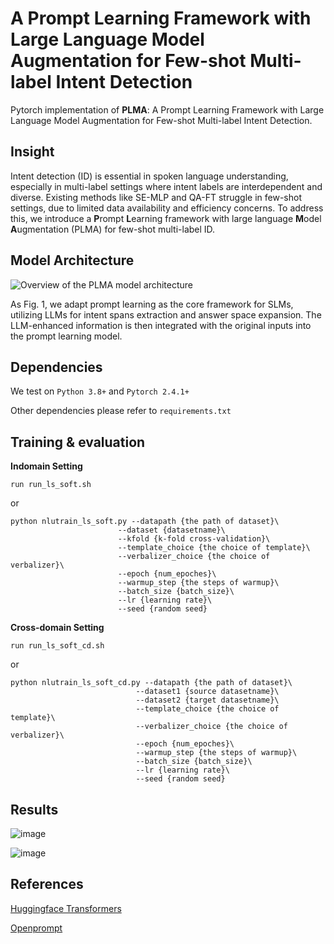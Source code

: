 
#  A Prompt Learning Framework with Large Language Model Augmentation for Few-shot Multi-label Intent Detection

Pytorch implementation of  **PLMA**: A Prompt Learning Framework with Large Language Model Augmentation for Few-shot Multi-label Intent Detection.



## Insight

Intent detection (ID) is essential in spoken language understanding, especially in multi-label settings where intent labels are interdependent and diverse. Existing methods like SE-MLP and QA-FT struggle in few-shot settings, due to limited data availability and efficiency concerns. To address this, we introduce a **P**rompt **L**earning framework with large language **M**odel **A**ugmentation (PLMA) for few-shot multi-label ID.



## Model Architecture
![Overview of the PLMA model architecture](https://github.com/user-attachments/assets/c9449b93-0026-471e-b532-e98cfdf0e9e4)



As Fig. 1, we adapt prompt learning as the core framework for SLMs, utilizing LLMs for intent spans extraction and answer space expansion. The LLM-enhanced information is then integrated with the original inputs into the prompt learning model.



## Dependencies

We test on `Python 3.8+`  and `Pytorch 2.4.1+`

Other dependencies please refer to `requirements.txt`



## Training & evaluation

**Indomain Setting**

```shell
run run_ls_soft.sh
```

or

```shell
python nlutrain_ls_soft.py --datapath {the path of dataset}\
						--dataset {datasetname}\
						--kfold {k-fold cross-validation}\
						--template_choice {the choice of template}\
						--verbalizer_choice {the choice of verbalizer}\
						--epoch {num_epoches}\
						--warmup_step {the steps of warmup}\
						--batch_size {batch_size}\
						--lr {learning rate}\
						--seed {random seed}
```

**Cross-domain Setting**

```shell
run run_ls_soft_cd.sh
```

or

```shell
python nlutrain_ls_soft_cd.py --datapath {the path of dataset}\
							--dataset1 {source datasetname}\
							--dataset2 {target datasetname}\
							--template_choice {the choice of template}\
							--verbalizer_choice {the choice of verbalizer}\
							--epoch {num_epoches}\
							--warmup_step {the steps of warmup}\
							--batch_size {batch_size}\
							--lr {learning rate}\
							--seed {random seed}
```



## Results

![image](https://github.com/user-attachments/assets/daea9ecb-3cc7-47a8-9f8b-5dba7ae8975e)


![image](https://github.com/user-attachments/assets/b8417e98-7428-462f-b348-daca158e3429)


## References

[Huggingface Transformers](https://github.com/huggingface/transformers)

[Openprompt](https://github.com/thunlp/OpenPrompt)
